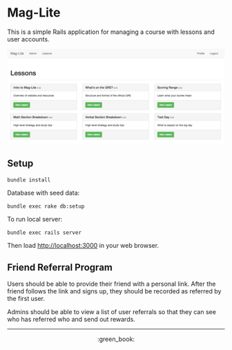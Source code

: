 Mag-Lite
============

This is a simple Rails application for managing a course with lessons and user
accounts.

![lessons page](//raw.githubusercontent.com/mag-lite/mag-lite/master/doc/lessons.png)

## Setup

```
bundle install
```

Database with seed data:

```
bundle exec rake db:setup
```

To run local server:

```
bundle exec rails server
```

Then load [http://localhost:3000](http://localhost:3000) in your web browser.

## Friend Referral Program

Users should be able to provide their friend with a personal link. After the
friend follows the link and signs up, they should be recorded as referred by the
first user.

Admins should be able to view a list of user referrals so that they can see who
has referred who and send out rewards.

<hr>
<p align="center">
  :green_book:
</p>
